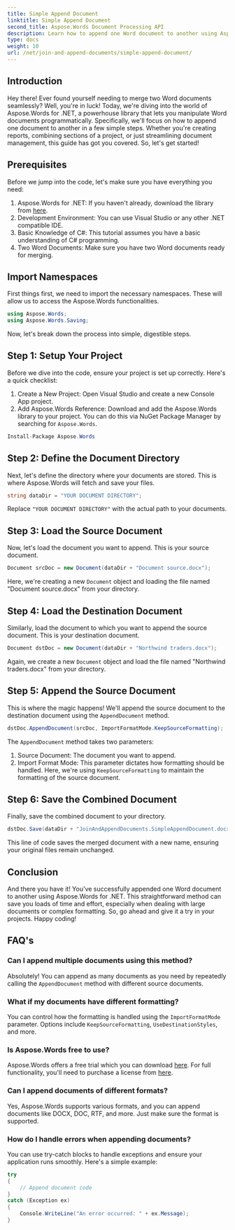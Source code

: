 ```yaml
---
title: Simple Append Document
linktitle: Simple Append Document
second_title: Aspose.Words Document Processing API
description: Learn how to append one Word document to another using Aspose.Words for .NET in this comprehensive, step-by-step guide.
type: docs
weight: 10
url: /net/join-and-append-documents/simple-append-document/
---
```

## Introduction

Hey there! Ever found yourself needing to merge two Word documents seamlessly? Well, you're in luck! Today, we're diving into the world of Aspose.Words for .NET, a powerhouse library that lets you manipulate Word documents programmatically. Specifically, we'll focus on how to append one document to another in a few simple steps. Whether you're creating reports, combining sections of a project, or just streamlining document management, this guide has got you covered. So, let's get started!

## Prerequisites

Before we jump into the code, let's make sure you have everything you need:

1. Aspose.Words for .NET: If you haven't already, download the library from [here](https://releases.aspose.com/words/net/).
2. Development Environment: You can use Visual Studio or any other .NET compatible IDE.
3. Basic Knowledge of C#: This tutorial assumes you have a basic understanding of C# programming.
4. Two Word Documents: Make sure you have two Word documents ready for merging.

## Import Namespaces

First things first, we need to import the necessary namespaces. These will allow us to access the Aspose.Words functionalities.

```csharp
using Aspose.Words;
using Aspose.Words.Saving;
```

Now, let's break down the process into simple, digestible steps.

## Step 1: Setup Your Project

Before we dive into the code, ensure your project is set up correctly. Here's a quick checklist:

1. Create a New Project: Open Visual Studio and create a new Console App project.
2. Add Aspose.Words Reference: Download and add the Aspose.Words library to your project. You can do this via NuGet Package Manager by searching for `Aspose.Words`.

```csharp
Install-Package Aspose.Words
```

## Step 2: Define the Document Directory

Next, let's define the directory where your documents are stored. This is where Aspose.Words will fetch and save your files.

```csharp
string dataDir = "YOUR DOCUMENT DIRECTORY";
```

Replace `"YOUR DOCUMENT DIRECTORY"` with the actual path to your documents.

## Step 3: Load the Source Document

Now, let's load the document you want to append. This is your source document.

```csharp
Document srcDoc = new Document(dataDir + "Document source.docx");
```

Here, we're creating a new `Document` object and loading the file named "Document source.docx" from your directory.

## Step 4: Load the Destination Document

Similarly, load the document to which you want to append the source document. This is your destination document.

```csharp
Document dstDoc = new Document(dataDir + "Northwind traders.docx");
```

Again, we create a new `Document` object and load the file named "Northwind traders.docx" from your directory.

## Step 5: Append the Source Document

This is where the magic happens! We'll append the source document to the destination document using the `AppendDocument` method.

```csharp
dstDoc.AppendDocument(srcDoc, ImportFormatMode.KeepSourceFormatting);
```

The `AppendDocument` method takes two parameters:
1. Source Document: The document you want to append.
2. Import Format Mode: This parameter dictates how formatting should be handled. Here, we're using `KeepSourceFormatting` to maintain the formatting of the source document.

## Step 6: Save the Combined Document

Finally, save the combined document to your directory.

```csharp
dstDoc.Save(dataDir + "JoinAndAppendDocuments.SimpleAppendDocument.docx");
```

This line of code saves the merged document with a new name, ensuring your original files remain unchanged.

## Conclusion

And there you have it! You've successfully appended one Word document to another using Aspose.Words for .NET. This straightforward method can save you loads of time and effort, especially when dealing with large documents or complex formatting. So, go ahead and give it a try in your projects. Happy coding!

## FAQ's

### Can I append multiple documents using this method?

Absolutely! You can append as many documents as you need by repeatedly calling the `AppendDocument` method with different source documents.

### What if my documents have different formatting?

You can control how the formatting is handled using the `ImportFormatMode` parameter. Options include `KeepSourceFormatting`, `UseDestinationStyles`, and more.

### Is Aspose.Words free to use?

Aspose.Words offers a free trial which you can download [here](https://releases.aspose.com/). For full functionality, you'll need to purchase a license from [here](https://purchase.aspose.com/buy).

### Can I append documents of different formats?

Yes, Aspose.Words supports various formats, and you can append documents like DOCX, DOC, RTF, and more. Just make sure the format is supported.

### How do I handle errors when appending documents?

You can use try-catch blocks to handle exceptions and ensure your application runs smoothly. Here's a simple example:

```csharp
try
{
    // Append document code
}
catch (Exception ex)
{
    Console.WriteLine("An error occurred: " + ex.Message);
}
```
